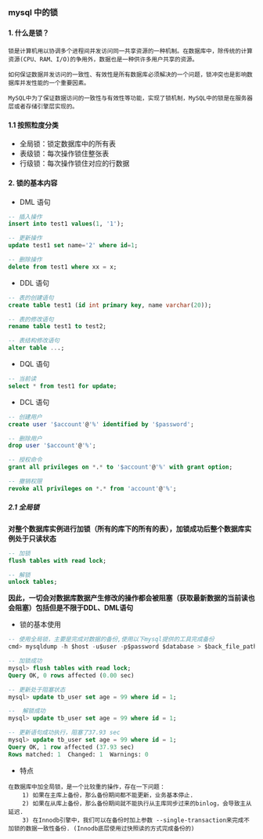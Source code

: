 ### mysql 中的锁

#### 1. 什么是锁？

```text
锁是计算机用以协调多个进程间并发访问同一共享资源的一种机制。在数据库中，除传统的计算资源(CPU、RAM、I/O)的争用外，数据也是一种供许多用户共享的资源。

如何保证数据并发访问的一致性、有效性是所有数据库必须解决的一个问题，锁冲突也是影响数据库并发性能的一个重要因素。

MySQL中为了保证数据访问的一致性与有效性等功能，实现了锁机制，MySQL中的锁是在服务器层或者存储引擎层实现的。
```

#### 1.1 按照粒度分类
- 全局锁：锁定数据库中的所有表
- 表级锁：每次操作锁住整张表
- 行级锁：每次操作锁住对应的行数据

#### 2. 锁的基本内容

- DML 语句
```sql
-- 插入操作
insert into test1 values(1, '1');

-- 更新操作
update test1 set name='2' where id=1;

-- 删除操作
delete from test1 where xx = x;
```

- DDL 语句

```sql
-- 表的创建语句
create table test1 (id int primary key, name varchar(20));

-- 表的修改语句
rename table test1 to test2;

-- 表结构修改语句
alter table ...;
```

- DQL 语句
```sql
-- 当前读
select * from test1 for update;
```

- DCL 语句
```sql
-- 创建用户
create user '$account'@'%' identified by '$password';

-- 删除用户
drop user '$account'@'%';

-- 授权命令
grant all privileges on *.* to '$account'@'%' with grant option;

-- 撤销权限
revoke all privileges on *.* from 'account'@'%';
```

##### 2.1 全局锁

**对整个数据库实例进行加锁（所有的库下的所有的表），加锁成功后整个数据库实例处于只读状态**
```sql
-- 加锁
flush tables with read lock;

-- 解锁
unlock tables;
```

**因此，一切会对数据库数据产生修改的操作都会被阻塞（获取最新数据的当前读也会阻塞）包括但是不限于DDL、DML语句**


- 锁的基本使用
```sql
-- 使用全局锁，主要是完成对数据的备份,使用以下mysql提供的工具完成备份
cmd> mysqldump -h $host -u$user -p$password $database > $back_file_path 

-- 加锁成功
mysql> flush tables with read lock;
Query OK, 0 rows affected (0.00 sec)

-- 更新处于阻塞状态
mysql> update tb_user set age = 99 where id = 1;

--  解锁成功
mysql> update tb_user set age = 99 where id = 1;

-- 更新语句成功执行，阻塞了37.93 sec
mysql> update tb_user set age = 99 where id = 1;
Query OK, 1 row affected (37.93 sec)
Rows matched: 1  Changed: 1  Warnings: 0

```

- 特点
```text
在数据库中加全局锁，是一个比较重的操作，存在一下问题：
    1) 如果在主库上备份，那么备份期间都不能更新，业务基本停止.
    2) 如果在从库上备份，那么备份期间就不能执行从主库同步过来的binlog，会导致主从延迟.
    3) 在Innodb引擎中，我们可以在备份时加上参数 --single-transaction来完成不加锁的数据一致性备份. (Innodb底层使用过快照读的方式完成备份的)
```

